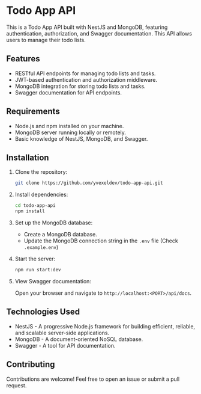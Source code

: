 # Todo App API

This is a Todo App API built with NestJS and MongoDB, featuring authentication, authorization, and Swagger documentation. This API allows users to manage their todo lists.

## Features

- RESTful API endpoints for managing todo lists and tasks.
- JWT-based authentication and authorization middleware.
- MongoDB integration for storing todo lists and tasks.
- Swagger documentation for API endpoints.

## Requirements

- Node.js and npm installed on your machine.
- MongoDB server running locally or remotely.
- Basic knowledge of NestJS, MongoDB, and Swagger.

## Installation

1. Clone the repository:

   ```bash
   git clone https://github.com/yvexeldev/todo-app-api.git
   ```

2. Install dependencies:

   ```bash
   cd todo-app-api
   npm install
   ```

3. Set up the MongoDB database:

   - Create a MongoDB database.
   - Update the MongoDB connection string in the `.env` file (Check `.example.env`)

4. Start the server:

   ```bash
   npm run start:dev
   ```

5. View Swagger documentation:

   Open your browser and navigate to `http://localhost:<PORT>/api/docs`.

## Technologies Used

- NestJS - A progressive Node.js framework for building efficient, reliable, and scalable server-side applications.
- MongoDB - A document-oriented NoSQL database.
- Swagger - A tool for API documentation.

## Contributing

Contributions are welcome! Feel free to open an issue or submit a pull request.

